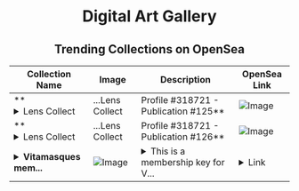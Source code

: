 <div align="center">

# Digital Art Gallery

## Trending Collections on OpenSea

| Collection Name                       | Image                                                                                     | Description                       | OpenSea Link                                                                                          |
|---------------------------------------|-------------------------------------------------------------------------------------------|-----------------------------------|--------------------------------------------------------------------------------------------------------|
| **<details><summary>Lens Collect | ...</summary>Lens Collect | Profile #318721 - Publication #125</details>** | ![Image](https://i.seadn.io/s/raw/files/a6cd3f50fa2c3ada9dd229865844c728.jpg?w=500&auto=format?w=200&auto=format) |  | <details><summary>Link</summary>[Lens Collect | Profile #318721 - Publication #125](https://opensea.io/collection/lens-collect-profile-318721-publication-125)</details> |
| **<details><summary>Lens Collect | ...</summary>Lens Collect | Profile #318721 - Publication #126</details>** | ![Image](https://i.seadn.io/s/raw/files/d45d9f7f3d031b56fe0f5322caf89828.jpg?w=500&auto=format?w=200&auto=format) |  | <details><summary>Link</summary>[Lens Collect | Profile #318721 - Publication #126](https://opensea.io/collection/lens-collect-profile-318721-publication-126)</details> |
| **<details><summary>Vitamasques mem...</summary>Vitamasques membership collectible</details>** | ![Image](https://i.seadn.io/s/raw/files/e48259f04bb86bf77047643fdff01eec.jpg?w=500&auto=format?w=200&auto=format) | <details><summary>This is a membership key for V...</summary>This is a membership key for Vitamasques</details> | <details><summary>Link</summary>[Vitamasques membership collectible](https://opensea.io/collection/vitamasques-membership-collectible)</details> |

</div>